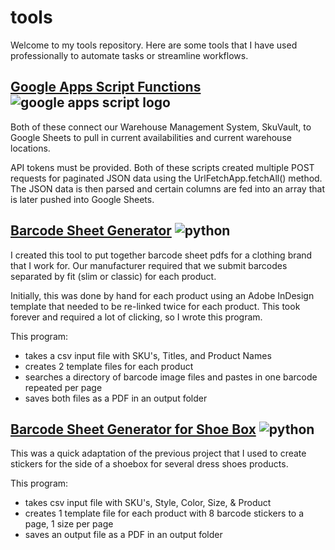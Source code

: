 # tools

Welcome to my tools repository. Here are some tools that I have used professionally to automate tasks or streamline workflows.

## [Google Apps Script Functions](https://github.com/mhelltt/tools/tree/main/google-apps-script) ![google apps script logo](https://upload.wikimedia.org/wikipedia/commons/f/f2/Google_Apps_Script.png)
Both of these connect our Warehouse Management System, SkuVault, to Google Sheets to pull in current availabilities and current warehouse locations.

API tokens must be provided. Both of these scripts created multiple POST requests for paginated JSON data using the UrlFetchApp.fetchAll() method. The JSON data is then parsed and certain columns are fed into an array that is later pushed into Google Sheets.

## [Barcode Sheet Generator](https://github.com/mhelltt/tools/tree/main/barcodes) ![python](https://staging.python.org/static/community_logos/python-powered-w-70x28.png)
I created this tool to put together barcode sheet pdfs for a clothing brand that I work for. Our manufacturer required that we submit barcodes separated by fit (slim or classic) for each product.

Initially, this was done by hand for each product using an Adobe InDesign template that needed to be re-linked twice for each product. This took forever and required a lot of clicking, so I wrote this program.

This program:  
* takes a csv input file with SKU's, Titles, and Product Names
* creates 2 template files for each product
* searches a directory of barcode image files and pastes in one barcode repeated per page
* saves both files as a PDF in an output folder

## [Barcode Sheet Generator for Shoe Box](https://github.com/mhelltt/tools/tree/main/barcodes-shoes) ![python](https://staging.python.org/static/community_logos/python-powered-w-70x28.png)
This was a quick adaptation of the previous project that I used to create stickers for the side of a shoebox for several dress shoes products.

This program:
* takes csv input file with SKU's, Style, Color, Size, & Product
* creates 1 template file for each product with 8 barcode stickers to a page, 1 size per page
* saves an output file as a PDF in an output folder

